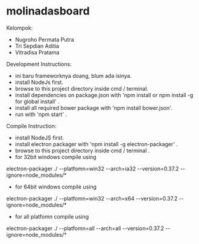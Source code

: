 # molinadasboard

Kelompok:
- Nugroho Permata Putra
- Tri Sepdian Aditia
- Vitradisa Pratama

Development Instructions:
- ini baru frameworknya doang, blum ada isinya.
- install NodeJs first.
- browse to this project directory inside cmd / terminal.
- install dependencies on package.json with 'npm install or npm install -g for global install' .
- install all required bower package with 'npm install bower.json'.
- run with 'npm start' .

Compile Instruction:
- install NodeJS first.
- install electron packager with 'npm install -g electron-packager' .
- browse to this project directory inside cmd / terminal .
- for 32bit windows compile using

electron-packager ./ --platfomn=win32 --arch=ia32 --version=0.37.2 --ignore=node_modules/*

- for 64bit windows compile using

electron-packager ./ --platfomn=win32 --arch=x64 --version=0.37.2 --ignore=node_modules/*

- for all platfomn compile using

electron-packager ./ --platfomn=all --arch=all --version=0.37.2 --ignore=node_modules/*
